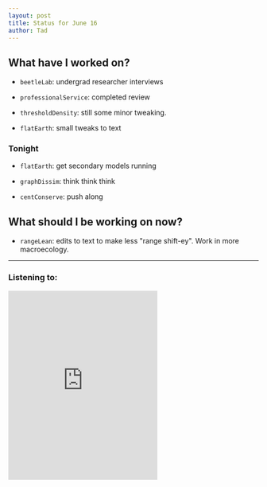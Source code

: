 ```yaml
---
layout: post 
title: Status for June 16 
author: Tad
---
```

 
## What have I worked on?
 
* `beetleLab`: undergrad researcher interviews

* `professionalService`: completed review

* `thresholdDensity`: still some minor tweaking. 

* `flatEarth`: small tweaks to text




### Tonight 

* `flatEarth`: get secondary models running

* `graphDissim`: think think think

* `centConserve`: push along




  
## What should I be working on now? 

* `rangeLean`: edits to text to make less "range shift-ey". Work in more macroecology.


 

 
 
 
--- 
 
### Listening to: 

<iframe src="https://embed.spotify.com/?uri=spotify%3Atrack%3A3WmdJFoy7PTaXaUTZ2UBx0" width="300" height="380" frameborder="0" allowtransparency="true"></iframe>

<i class='fa fa-code' style='color:pink'></i> 
